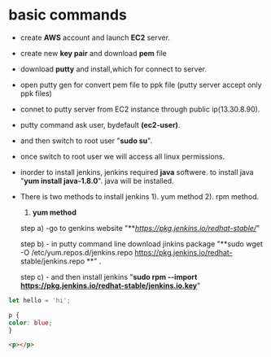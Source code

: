 # basic commands

-  create **AWS** account and launch **EC2** server.
-  create  new **key pair** and download **pem** file
-  download **putty** and install,which for connect to server.
-  open putty gen for convert pem file to ppk file (putty server accept only ppk files)
-  connet to putty server from EC2 instance through  public ip(13.30.8.90).
-  putty command ask user, bydefault **(ec2-user)**.
-  and then switch to root user "**sudo su**".
-  once switch to root user we will access all linux permissions.
-  inorder to install jenkins, jenkins required **java** softwere. to install java "**yum install java-1.8.0**". java will be installed.
-  There is two methods to install jenkins 1). yum method  2). rpm method.
    1) **yum method**
    
    step a)  -go to genkins website  "***https://pkg.jenkins.io/redhat-stable/*"
    
    step b) - in putty command line download jinkins package  "**sudo wget -O /etc/yum.repos.d/jenkins.repo https://pkg.jenkins.io/redhat-                       stable/jenkins.repo **" .
    
    step c) - and then install jenkins "**sudo rpm --import https://pkg.jenkins.io/redhat-stable/jenkins.io.key**"
    
    
    
    
```js
let hello = 'hi';
```

```css
p {
color: blue;
}
```

```html
<p></p>
```
